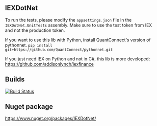 ## IEXDotNet
To run the tests, please modify the `appsettings.json` file in the `IEXDotNet.UnitTests` assembly. Make sure to use the test token from IEX and not the production token.

If you want to use this lib with Python, install QuantConnect's version of pythonnet.
	```pip install git+https://github.com/QuantConnect/pythonnet.git```
	
If you just need IEX on Python and not in C#, this lib is more developed: 
	https://github.com/addisonlynch/iexfinance

## Builds
[![Build Status](https://dev.azure.com/amittleider/IEXDotNet/_apis/build/status/amittleider.IEXDotNet?branchName=master)](https://dev.azure.com/amittleider/IEXDotNet/_build/latest?definitionId=2&branchName=master)

## Nuget package
https://www.nuget.org/packages/IEXDotNet/
